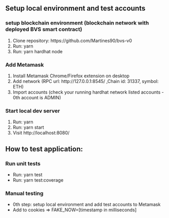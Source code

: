 ## Setup local environment and test accounts


### setup blockchain environment (blockchain network with deployed BVS smart contract)

<ol>
  <li>Clone repository: https://github.com/Martines90/bvs-v0</li>
  <li>Run: yarn</li>
  <li>Run: yarn hardhat node</li>
</ol>

### Add Metamask

<ol>
  <li>Install Metamask Chrome/Firefox extension on desktop</li>
  <li>Add network (RPC url: http://127.0.0.1:8545/ ,Chain id: 31337, symbol: ETH)</li>
  <li>Import accounts (check your running hardhat network listed accounts - 0th account is ADMIN)</li>
</ol>

### Start local dev server

<ol>
  <li>Run: yarn</li>
  <li>Run: yarn start</li>
  <li>Visit http://localhost:8080/</li>
</ol>


## How to test application:


### Run unit tests

- Run: yarn test
- Run: yarn test:coverage

### Manual testing

- 0th step: setup local environment and add test accounts to Metamask
- Add to cookies => FAKE_NOW=[timestamp in milliseconds]